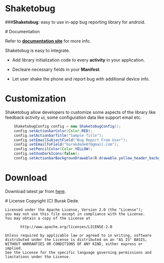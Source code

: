 # Shaketobug

###**Shaketobug**: easy to use in-app bug reporting library for android.


# Documentation

Refer to **[documentation site](http://burakdd.github.io/shaketobug/)** for more info.

Shaketobug is easy to integrate.

* Add library initialization code to every **activity** in your application.

* Decleare necessary fields in your **Manifest**.

* Let user shake the phone and report bug with additional device info.

# Customization

Shaketobug allow developers to customize some aspects of the library like feedback activity ui, some configuration data like support email etc.

```java
	ShaketobugConfig config = new ShaketobugConfig();
	config.setActionbarColor(Color.RED);
	config.setActionbarTitle("Sample Title");
	config.setEmailSubjectField("Bug Report From User");
	config.setEmailToField("burakdede87@gmail.com");
	config.setPencilColor(Color.YELLOW);
	config.setUseDarkIcons(false);
	config.setActionbarBackgrounDrawable(R.drawable.yellow_header_background);
```
# Download

Download latest jar from [here](https://github.com/burakdd/shaketobug/raw/master/shaketobug-release/shaketobug.jar).


# License
 	Copyright (C) Burak Dede.
 
 	Licensed under the Apache License, Version 2.0 (the "License");
 	you may not use this file except in compliance with the License.
 	You may obtain a copy of the License at
 
    	   http://www.apache.org/licenses/LICENSE-2.0
 	
 	Unless required by applicable law or agreed to in writing, software
 	distributed under the License is distributed on an "AS IS" BASIS,
 	WITHOUT WARRANTIES OR CONDITIONS OF ANY KIND, either express or implied.
 	See the License for the specific language governing permissions and
 	limitations under the License.

  
